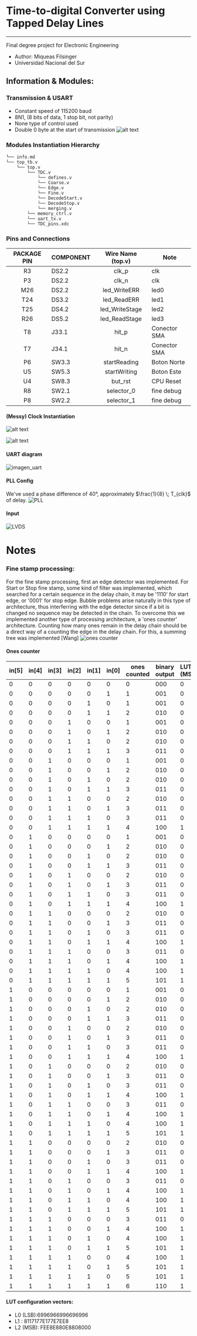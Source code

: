 # Time-to-digital Converter using Tapped Delay Lines
--------------------------------------------------------------------
Final degree project for Electronic Engineering
- Author: Miqueas Filsinger
- Universidad Nacional del Sur

## Information & Modules:
### Transmission & USART
- Constant speed of 115200 baud
- 8N1, (8 bits of data, 1 stop bit, not parity)
- None type of control used
- Double 0 byte at the start of transmission
![alt text](/images/example_uart.png)

### Modules Instantiation Hierarchy 

```
└── info.md
└── top_tb.v
    └── top.v
        └── TDC.v
            └── defines.v
            └── Coarse.v
            └── Edge.v
            └── Fine.v
            └── DecodeStart.v
            └── DecodeStop.v
            └── merging.v
        └── memory_ctrl.v
        └── uart_tx.v  
        └── TDC_pins.xdc
```

### Pins and Connections
| PACKAGE PIN    | COMPONENT       |Wire Name (top.v)| Note        |
|:--------------:|-----------------|:---------------:|-------------|
|     R3         |     DS2.2       |       clk_p     |     clk     |
|     P3         |     DS2.2       |       clk_n     |     clk     |
|    M26         |     DS2.2       |   led_WriteERR  |     led0    |
|    T24         |     DS3.2       |   led_ReadERR   |     led1    |
|    T25         |     DS4.2       | led_WriteStage  |     led2    |
|    R26         |     DS5.2       |  led_ReadStage  |     led3    |
|    T8          |      J33.1      |      hit_p      | Conector SMA|
|    T7          |      J34.1      |      hit_n      | Conector SMA|
|    P6          |      SW3.3      |   startReading  | Boton Norte |
|    U5          |      SW5.3      |   startWriting  | Boton Este  |
|    U4          |      SW8.3      |      but_rst    |  CPU Reset  |
|    R8          |      SW2.1      |    selector_0   |  fine debug |
|    P8          |      SW2.2      |    selector_1   |  fine debug |

#### (Messy) Clock Instantiation
![alt text](images/clk.png)

![alt text](images/clk2.png)
#### UART diagram

![imagen_uart](wave_diagrams/UART.svg)

#### PLL Config
We've used a phase difference of 40°, approximately $\frac{1}{8} \; T_{clk}$ of delay.
![PLL](/images/PLL.png)

#### Input

![LVDS](/images/lvds.png)

# Notes
### Fine stamp processing:
For the fine stamp processing, first an edge detector was implemented. For Start or Stop fine stamp, some kind of filter was implemented, which searched for a certain sequence in the delay chain, it may be '1110' for start edge, or '0001' for stop edge. Bubble problems arise naturally in this type of architecture, thus interferring with the edge detector since if a bit is changed no sequence may be detected in the chain. To overcome this we implemented another type of processing architecture, a 'ones counter' architecture. Counting how many ones remain in the delay chain should be a direct way of a counting the edge in the delay chain. For this, a summing tree was implemented [Wang]
![ones counter](/images/ones_counter.png)


#### Ones counter
| in[5] | in[4] | in[3] | in[2] | in[1] | in[0] | ones counted | binary output | LUT_2 (MSB) | LUT_1 | LUT_0 (LSB) |
| ----- | ----- | ----- | ----- | ----- | ----- | ------------ | ------------- | ----------- | ----- | ----------- |
| 0     | 0     | 0     | 0     | 0     | 0     | 0            | 000           | 0           | 0     | 0           |
| 0     | 0     | 0     | 0     | 0     | 1     | 1            | 001           | 0           | 0     | 1           |
| 0     | 0     | 0     | 0     | 1     | 0     | 1            | 001           | 0           | 0     | 1           |
| 0     | 0     | 0     | 0     | 1     | 1     | 2            | 010           | 0           | 1     | 0           |
| 0     | 0     | 0     | 1     | 0     | 0     | 1            | 001           | 0           | 0     | 1           |
| 0     | 0     | 0     | 1     | 0     | 1     | 2            | 010           | 0           | 1     | 0           |
| 0     | 0     | 0     | 1     | 1     | 0     | 2            | 010           | 0           | 1     | 0           |
| 0     | 0     | 0     | 1     | 1     | 1     | 3            | 011           | 0           | 1     | 1           |
| 0     | 0     | 1     | 0     | 0     | 0     | 1            | 001           | 0           | 0     | 1           |
| 0     | 0     | 1     | 0     | 0     | 1     | 2            | 010           | 0           | 1     | 0           |
| 0     | 0     | 1     | 0     | 1     | 0     | 2            | 010           | 0           | 1     | 0           |
| 0     | 0     | 1     | 0     | 1     | 1     | 3            | 011           | 0           | 1     | 1           |
| 0     | 0     | 1     | 1     | 0     | 0     | 2            | 010           | 0           | 1     | 0           |
| 0     | 0     | 1     | 1     | 0     | 1     | 3            | 011           | 0           | 1     | 1           |
| 0     | 0     | 1     | 1     | 1     | 0     | 3            | 011           | 0           | 1     | 1           |
| 0     | 0     | 1     | 1     | 1     | 1     | 4            | 100           | 1           | 0     | 0           |
| 0     | 1     | 0     | 0     | 0     | 0     | 1            | 001           | 0           | 0     | 1           |
| 0     | 1     | 0     | 0     | 0     | 1     | 2            | 010           | 0           | 1     | 0           |
| 0     | 1     | 0     | 0     | 1     | 0     | 2            | 010           | 0           | 1     | 0           |
| 0     | 1     | 0     | 0     | 1     | 1     | 3            | 011           | 0           | 1     | 1           |
| 0     | 1     | 0     | 1     | 0     | 0     | 2            | 010           | 0           | 1     | 0           |
| 0     | 1     | 0     | 1     | 0     | 1     | 3            | 011           | 0           | 1     | 1           |
| 0     | 1     | 0     | 1     | 1     | 0     | 3            | 011           | 0           | 1     | 1           |
| 0     | 1     | 0     | 1     | 1     | 1     | 4            | 100           | 1           | 0     | 0           |
| 0     | 1     | 1     | 0     | 0     | 0     | 2            | 010           | 0           | 1     | 0           |
| 0     | 1     | 1     | 0     | 0     | 1     | 3            | 011           | 0           | 1     | 1           |
| 0     | 1     | 1     | 0     | 1     | 0     | 3            | 011           | 0           | 1     | 1           |
| 0     | 1     | 1     | 0     | 1     | 1     | 4            | 100           | 1           | 0     | 0           |
| 0     | 1     | 1     | 1     | 0     | 0     | 3            | 011           | 0           | 1     | 1           |
| 0     | 1     | 1     | 1     | 0     | 1     | 4            | 100           | 1           | 0     | 0           |
| 0     | 1     | 1     | 1     | 1     | 0     | 4            | 100           | 1           | 0     | 0           |
| 0     | 1     | 1     | 1     | 1     | 1     | 5            | 101           | 1           | 0     | 1           |
| 1     | 0     | 0     | 0     | 0     | 0     | 1            | 001           | 0           | 0     | 1           |
| 1     | 0     | 0     | 0     | 0     | 1     | 2            | 010           | 0           | 1     | 0           |
| 1     | 0     | 0     | 0     | 1     | 0     | 2            | 010           | 0           | 1     | 0           |
| 1     | 0     | 0     | 0     | 1     | 1     | 3            | 011           | 0           | 1     | 1           |
| 1     | 0     | 0     | 1     | 0     | 0     | 2            | 010           | 0           | 1     | 0           |
| 1     | 0     | 0     | 1     | 0     | 1     | 3            | 011           | 0           | 1     | 1           |
| 1     | 0     | 0     | 1     | 1     | 0     | 3            | 011           | 0           | 1     | 1           |
| 1     | 0     | 0     | 1     | 1     | 1     | 4            | 100           | 1           | 0     | 0           |
| 1     | 0     | 1     | 0     | 0     | 0     | 2            | 010           | 0           | 1     | 0           |
| 1     | 0     | 1     | 0     | 0     | 1     | 3            | 011           | 0           | 1     | 1           |
| 1     | 0     | 1     | 0     | 1     | 0     | 3            | 011           | 0           | 1     | 1           |
| 1     | 0     | 1     | 0     | 1     | 1     | 4            | 100           | 1           | 0     | 0           |
| 1     | 0     | 1     | 1     | 0     | 0     | 3            | 011           | 0           | 1     | 1           |
| 1     | 0     | 1     | 1     | 0     | 1     | 4            | 100           | 1           | 0     | 0           |
| 1     | 0     | 1     | 1     | 1     | 0     | 4            | 100           | 1           | 0     | 0           |
| 1     | 0     | 1     | 1     | 1     | 1     | 5            | 101           | 1           | 0     | 1           |
| 1     | 1     | 0     | 0     | 0     | 0     | 2            | 010           | 0           | 1     | 0           |
| 1     | 1     | 0     | 0     | 0     | 1     | 3            | 011           | 0           | 1     | 1           |
| 1     | 1     | 0     | 0     | 1     | 0     | 3            | 011           | 0           | 1     | 1           |
| 1     | 1     | 0     | 0     | 1     | 1     | 4            | 100           | 1           | 0     | 0           |
| 1     | 1     | 0     | 1     | 0     | 0     | 3            | 011           | 0           | 1     | 1           |
| 1     | 1     | 0     | 1     | 0     | 1     | 4            | 100           | 1           | 0     | 0           |
| 1     | 1     | 0     | 1     | 1     | 0     | 4            | 100           | 1           | 0     | 0           |
| 1     | 1     | 0     | 1     | 1     | 1     | 5            | 101           | 1           | 0     | 1           |
| 1     | 1     | 1     | 0     | 0     | 0     | 3            | 011           | 0           | 1     | 1           |
| 1     | 1     | 1     | 0     | 0     | 1     | 4            | 100           | 1           | 0     | 0           |
| 1     | 1     | 1     | 0     | 1     | 0     | 4            | 100           | 1           | 0     | 0           |
| 1     | 1     | 1     | 0     | 1     | 1     | 5            | 101           | 1           | 0     | 1           |
| 1     | 1     | 1     | 1     | 0     | 0     | 4            | 100           | 1           | 0     | 0           |
| 1     | 1     | 1     | 1     | 0     | 1     | 5            | 101           | 1           | 0     | 1           |
| 1     | 1     | 1     | 1     | 1     | 0     | 5            | 101           | 1           | 0     | 1           |
| 1     | 1     | 1     | 1     | 1     | 1     | 6            | 110           | 1           | 1     | 0           |

#### LUT configuration vectors: 
- L0 (LSB):6996966996696996
- L1 : 8117177E177E7EE8
- L2 (MSB): FEE8E880E8808000